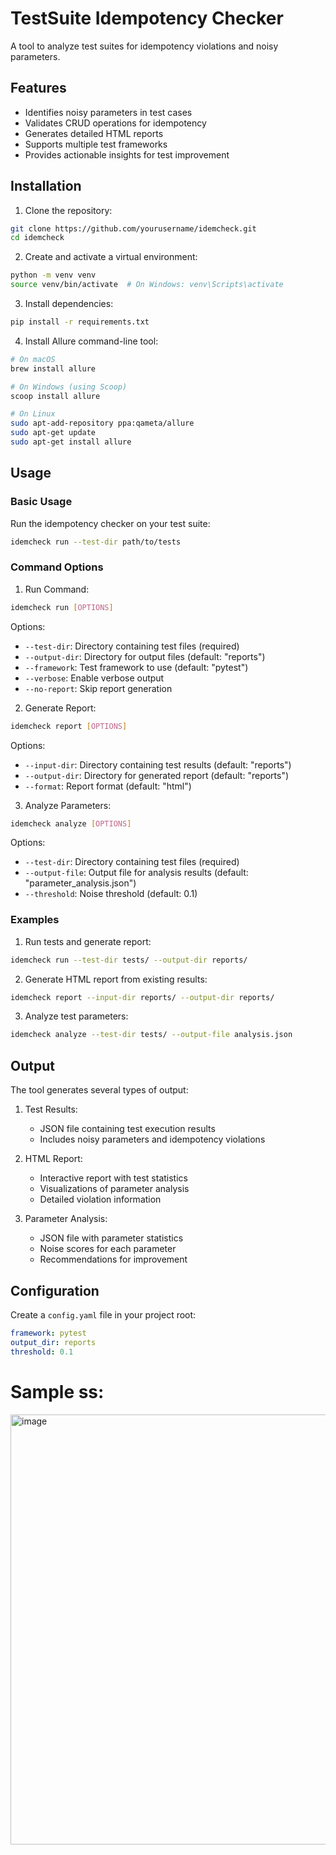 # TestSuite Idempotency Checker

A tool to analyze test suites for idempotency violations and noisy parameters.

## Features

- Identifies noisy parameters in test cases
- Validates CRUD operations for idempotency
- Generates detailed HTML reports
- Supports multiple test frameworks
- Provides actionable insights for test improvement

## Installation

1. Clone the repository:
```bash
git clone https://github.com/yourusername/idemcheck.git
cd idemcheck
```

2. Create and activate a virtual environment:
```bash
python -m venv venv
source venv/bin/activate  # On Windows: venv\Scripts\activate
```

3. Install dependencies:
```bash
pip install -r requirements.txt
```

4. Install Allure command-line tool:
```bash
# On macOS
brew install allure

# On Windows (using Scoop)
scoop install allure

# On Linux
sudo apt-add-repository ppa:qameta/allure
sudo apt-get update
sudo apt-get install allure
```

## Usage

### Basic Usage

Run the idempotency checker on your test suite:

```bash
idemcheck run --test-dir path/to/tests
```

### Command Options

1. Run Command:
```bash
idemcheck run [OPTIONS]
```
Options:
- `--test-dir`: Directory containing test files (required)
- `--output-dir`: Directory for output files (default: "reports")
- `--framework`: Test framework to use (default: "pytest")
- `--verbose`: Enable verbose output
- `--no-report`: Skip report generation

2. Generate Report:
```bash
idemcheck report [OPTIONS]
```
Options:
- `--input-dir`: Directory containing test results (default: "reports")
- `--output-dir`: Directory for generated report (default: "reports")
- `--format`: Report format (default: "html")

3. Analyze Parameters:
```bash
idemcheck analyze [OPTIONS]
```
Options:
- `--test-dir`: Directory containing test files (required)
- `--output-file`: Output file for analysis results (default: "parameter_analysis.json")
- `--threshold`: Noise threshold (default: 0.1)

### Examples

1. Run tests and generate report:
```bash
idemcheck run --test-dir tests/ --output-dir reports/
```

2. Generate HTML report from existing results:
```bash
idemcheck report --input-dir reports/ --output-dir reports/
```

3. Analyze test parameters:
```bash
idemcheck analyze --test-dir tests/ --output-file analysis.json
```

## Output

The tool generates several types of output:

1. Test Results:
   - JSON file containing test execution results
   - Includes noisy parameters and idempotency violations

2. HTML Report:
   - Interactive report with test statistics
   - Visualizations of parameter analysis
   - Detailed violation information

3. Parameter Analysis:
   - JSON file with parameter statistics
   - Noise scores for each parameter
   - Recommendations for improvement

## Configuration

Create a `config.yaml` file in your project root:

```yaml
framework: pytest
output_dir: reports
threshold: 0.1
```
# Sample ss:
<img width="688" alt="image" src="https://github.com/user-attachments/assets/7befde38-89d3-46ef-a76a-03afa7b5862c" />
